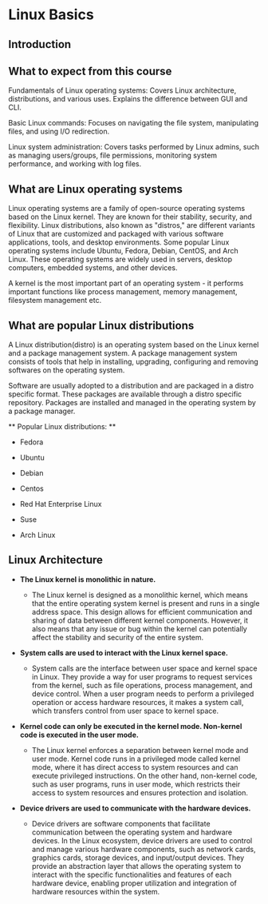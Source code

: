 # Linux Basics

## Introduction


## What to expect from this course

Fundamentals of Linux operating systems: Covers Linux architecture, distributions, and various uses. Explains the difference between GUI and CLI.

Basic Linux commands: Focuses on navigating the file system, manipulating files, and using I/O redirection.

Linux system administration: Covers tasks performed by Linux admins, such as managing users/groups, file permissions, monitoring system performance, and working with log files.

## What are Linux operating systems

Linux operating systems are a family of open-source operating systems based on the Linux kernel. They are known for their stability, security, and flexibility. Linux distributions, also known as "distros," are different variants of Linux that are customized and packaged with various software applications, tools, and desktop environments. Some popular Linux operating systems include Ubuntu, Fedora, Debian, CentOS, and Arch Linux. These operating systems are widely used in servers, desktop computers, embedded systems, and other devices.

A kernel is the most important part of an operating system - it performs important functions like process management, memory management, filesystem management etc.

## What are popular Linux distributions

A Linux distribution(distro) is an operating system based on
the Linux kernel and a package management system. A package management
system consists of tools that help in installing, upgrading,
configuring and removing softwares on the operating system.

Software are usually adopted to a distribution and are packaged in a
distro specific format. These packages are available through a distro
specific repository. Packages are installed and managed in the operating
system by a package manager.

** Popular Linux distributions: **

- Fedora

- Ubuntu

- Debian

- Centos

- Red Hat Enterprise Linux

- Suse

- Arch Linux

## Linux Architecture

- **The Linux kernel is monolithic in nature.**
    - The Linux kernel is designed as a monolithic kernel, which means that the entire operating system kernel is present and runs in a single address space. This design allows for efficient communication and sharing of data between different kernel components. However, it also means that any issue or bug within the kernel can potentially affect the stability and security of the entire system.

- **System calls are used to interact with the Linux kernel space.**
    - System calls are the interface between user space and kernel space in Linux. They provide a way for user programs to request services from the kernel, such as file operations, process management, and device control. When a user program needs to perform a privileged operation or access hardware resources, it makes a system call, which transfers control from user space to kernel space.

- **Kernel code can only be executed in the kernel mode. Non-kernel code is executed in the user mode.**
    - The Linux kernel enforces a separation between kernel mode and user mode. Kernel code runs in a privileged mode called kernel mode, where it has direct access to system resources and can execute privileged instructions. On the other hand, non-kernel code, such as user programs, runs in user mode, which restricts their access to system resources and ensures protection and isolation.

- **Device drivers are used to communicate with the hardware devices.**
    - Device drivers are software components that facilitate communication between the operating system and hardware devices. In the Linux ecosystem, device drivers are used to control and manage various hardware components, such as network cards, graphics cards, storage devices, and input/output devices. They provide an abstraction layer that allows the operating system to interact with the specific functionalities and features of each hardware device, enabling proper utilization and integration of hardware resources within the system.

